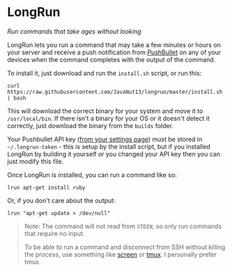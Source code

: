 # LongRun

_Run commands that take ages without looking_

LongRun lets you run a command that may take a few minutes or hours on your server and receive a push notification from [PushBullet](https://www.pushbullet.com) on any of your devices when the command completes with the output of the command.

To install it, just download and run the `install.sh` script, or run this:

    curl https://raw.githubusercontent.com/JavaNut13/longrun/master/install.sh | bash

This will download the correct binary for your system and move it to `/usr/local/bin`. If there isn't a binary for your OS or it doesn't detect it correctly, just download the binary from the `builds` folder.

Your Pushbullet API key ([from your settings page](https://www.pushbullet.com/#settings/account)) must be stored in `~/.longrun-token` - this is setup by the install script, but if you installed LongRun by building it yourself or you changed your API key then you can just modify this file.

Once LongRun is installed, you can run a command like so:

    lrun apt-get install ruby
    
Or, if you don't care about the output:

    lrun "apt-get update > /dev/null"

> Note: The command will not read from `STDIN`, so only run commands that require no input.
> 
> To be able to run a command and disconnect from SSH without killing the process, use something like [screen](https://www.gnu.org/software/screen/) or [tmux](http://tmux.github.io). I personally prefer tmux.
